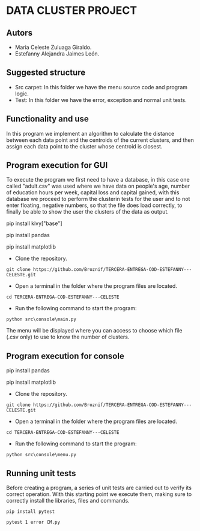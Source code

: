 # DATA CLUSTER PROJECT

## Autors
- Maria Celeste Zuluaga Giraldo.
- Estefanny Alejandra Jaimes León.

## Suggested structure
- Src carpet: In this folder we have the menu source code and program logic.
- Test: In this folder we have the error, exception and normal unit tests.

## Functionality and use
In this program we implement an algorithm to calculate the distance between each data point and the centroids of the current clusters, and then assign each data point to the cluster whose centroid is closest.

## Program execution for GUI
To execute the program we first need to have a database, in this case one called "adult.csv" was used where we have data on people's age, number of education hours per week, capital loss and capital gained, with this database we proceed to perform the clusterin tests for the user and to not enter floating, negative numbers, so that the file does load correctly, to finally be able to show the user the clusters of the data as output.

pip install kivy["base"]

pip install pandas

pip install matplotlib

* Clone the repository.

`git clone https://github.com/Broznif/TERCERA-ENTREGA-COD-ESTEFANNY---CELESTE.git`

* Open a terminal in the folder where the program files are located.

`cd TERCERA-ENTREGA-COD-ESTEFANNY---CELESTE`

* Run the following command to start the program:

`python src\console\main.py`

The menu will be displayed where you can access to choose which file (.csv only) to use to know the number of clusters.

## Program execution for console

pip install pandas

pip install matplotlib

* Clone the repository.

`git clone https://github.com/Broznif/TERCERA-ENTREGA-COD-ESTEFANNY---CELESTE.git`

* Open a terminal in the folder where the program files are located.

`cd TERCERA-ENTREGA-COD-ESTEFANNY---CELESTE`

* Run the following command to start the program:

`python src\console\menu.py`

## Running unit tests
Before creating a program, a series of unit tests are carried out to verify its correct operation. With this starting point we execute them, making sure to correctly install the libraries, files and commands.

`pip install pytest`

`pytest 1 error CM.py`